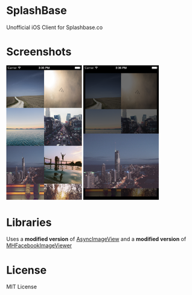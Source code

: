 # SplashBase
Unofficial iOS Client for Splashbase.co

# Screenshots
<img alt="Screenshot 1" src="https://raw.githubusercontent.com/Bensge/SplashBase/master/screenshot1.png" width="200px">
<span width="50px"/>
<img alt="Screenshot 2" src="https://raw.githubusercontent.com/Bensge/SplashBase/master/screenshot2.png" width="200px">

# Libraries
Uses a **modified version** of [AsyncImageView](https://github.com/nicklockwood/AsyncImageView) and a **modified version** of [MHFacebookImageViewer](https://github.com/michaelhenry/MHFacebookImageViewer)

# License
MIT License
